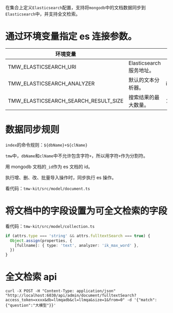 在集合上定义`Elasticsearch`配置，支持将`mongodb`中的文档数据同步到`Elasticsearch`中，并支持全文检索。

# 通过环境变量指定 es 连接参数。

| 环境变量                             |                          | 默认值      |
| ------------------------------------ | ------------------------ | ----------- |
| TMW_ELASTICSEARCH_URI                | Elasticsearch 服务地址。 |             |
| TMW_ELASTICSEARCH_ANALYZER           | 默认的文本分析器。       | ik_max_word |
| TMW_ELASTICSEARCH_SEARCH_RESULT_SIZE | 搜索结果的最大数量。     | 10          |

# 数据同步规则

`index`的命令规则：`${dbName}+${clName}`

`tmw`中，`dbName`和`clName`中不允许包含字符`+`，所以用字符`+`作为分割符。

用 mongodb 文档的`_id`作为 es 文档的 id。

执行增、删、改、批量导入操作时，同步执行 es 操作。

看代码：`tmw-kit/src/model/document.ts`

# 将文档中的字段设置为可全文检索的字段

看代码：`tmw-kit/src/model/collection.ts`

```ts
if (attrs.type === 'string' && attrs.fulltextSearch === true) {
  Object.assign(properties, {
    [fullname]: { type: 'text', analyzer: 'ik_max_word' },
  })
}
```

# 全文检索 api

```shell
curl -X POST -H "Content-Type: application/json" "http://localhost:6030/api/admin/document/fulltextSearch?access_token=xxxx&db=llmqadb&cl=llmqa&size=1&from=0" -d '{"match":{"question":"大模型"}}'
```
